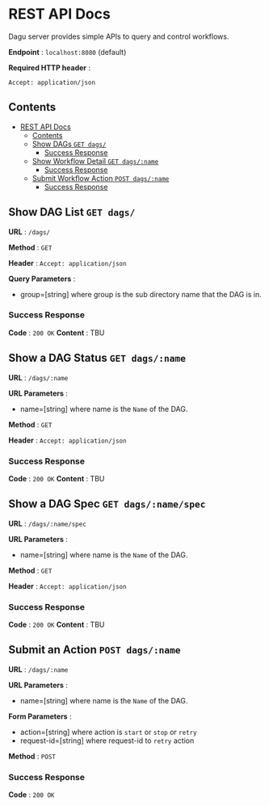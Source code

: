 # REST API Docs

Dagu server provides simple APIs to query and control workflows.

**Endpoint** : `localhost:8080` (default)

**Required HTTP header** :
```
Accept: application/json
```

## Contents

- [REST API Docs](#rest-api-docs)
  - [Contents](#contents)
  - [Show DAGs `GET dags/`](#show-workflows-get-dags)
    - [Success Response](#success-response)
  - [Show Workflow Detail `GET dags/:name`](#show-workflow-detail-get-dagsname)
    - [Success Response](#success-response-1)
  - [Submit Workflow Action `POST dags/:name`](#submit-workflow-action-post-dagsname)
    - [Success Response](#success-response-2)

## Show DAG List `GET dags/`

**URL** : `/dags/`

**Method** : `GET`

**Header** : `Accept: application/json`

**Query Parameters** : 
- group=[string] where group is the sub directory name that the DAG is in.

### Success Response

**Code** : `200 OK`
**Content** : TBU

## Show a DAG Status `GET dags/:name`

**URL** : `/dags/:name`

**URL Parameters** : 
- name=[string] where name is the `Name` of the DAG.

**Method** : `GET`

**Header** : `Accept: application/json`

### Success Response

**Code** : `200 OK`
**Content** : TBU

## Show a DAG Spec `GET dags/:name/spec`

**URL** : `/dags/:name/spec`

**URL Parameters** : 
- name=[string] where name is the `Name` of the DAG.

**Method** : `GET`

**Header** : `Accept: application/json`

### Success Response

**Code** : `200 OK`
**Content** : TBU

## Submit an Action `POST dags/:name`

**URL** : `/dags/:name`

**URL Parameters** : 
- name=[string] where name is the `Name` of the DAG.

**Form Parameters** :
- action=[string] where action is `start` or `stop` or `retry`
- request-id=[string] where request-id to `retry` action

**Method** : `POST`

### Success Response

**Code** : `200 OK`
